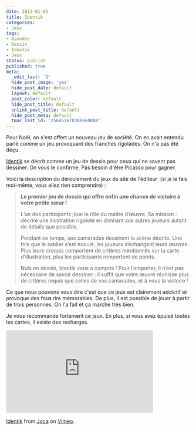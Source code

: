 ```yaml
---
date: 2012-01-05
title: Identik
categories:
- Jeux
tags:
- Asmodee
- Dessin
- Identik
- Jeux
status: publish
published: true
meta:
  _edit_last: '1'
  hide_post_image: 'yes'
  hide_post_date: default
  layout: default
  post_color: default
  hide_post_title: default
  unlink_post_title: default
  hide_post_meta: default
  tmac_last_id: '256453678389669888'
---
```

Pour Noël, on s'est offert un nouveau jeu de société. On en avait entendu parlé comme un jeu provoquant des franches rigolades. On n'a pas été déçu. <!--more-->

<a title="Identik sur le site de l'éditeur Asmodee" href="https://www.asmodee.com/ressources/jeux_versions/identik_5.php">Identik</a> se décrit comme un jeu de dessin pour ceux qui ne savent pas dessiner. On vous le confirme. Pas besoin d'être Picasso pour gagner.

Voici la description du déroulement du jeux du site de l'éditeur  (si je le fais moi-même, vous allez rien comprendre) :
<blockquote><strong>Le premier jeu de dessin qui offre enfin une chance de victoire à votre petite sœur !</strong>

L’un des participants joue le rôle du maître d’œuvre. Sa mission : décrire une illustration rigolote en donnant aux autres joueurs autant de détails que possible.

Pendant ce temps, ses camarades dessinent la scène décrite. Une fois que le sablier s’est écoulé, les joueurs s’échangent leurs œuvres. Plus leurs croquis comportent de critères mentionnés sur la carte d’illustration, plus les participants remportent de points.

Nuls en dessin, Identik vous a compris ! Pour l’emporter, il n’est pas nécessaire de savoir dessiner : il suffit que votre œuvre réunisse plus de critères requis que celles de vos camarades, et à vous la victoire !</blockquote>
Ce que nous pouvons vous dire c'est que ce jeux est clairement addictif et provoque des fous rire mémorables. De plus, il est possible de jouer à partir de trois personnes. On l'a fait et ça marche très bien.

Je vous recommande fortement ce jeux. En plus, si vous avez épuisé toutes les cartes, il existe des recharges.

<iframe src="https://player.vimeo.com/video/10216989?title=0&amp;byline=0&amp;portrait=0" frameborder="0" width="400" height="225"></iframe>

<a href="https://vimeo.com/10216989">Identik</a> from <a href="https://vimeo.com/user2447079">Joca</a> on <a href="https://vimeo.com">Vimeo</a>.
